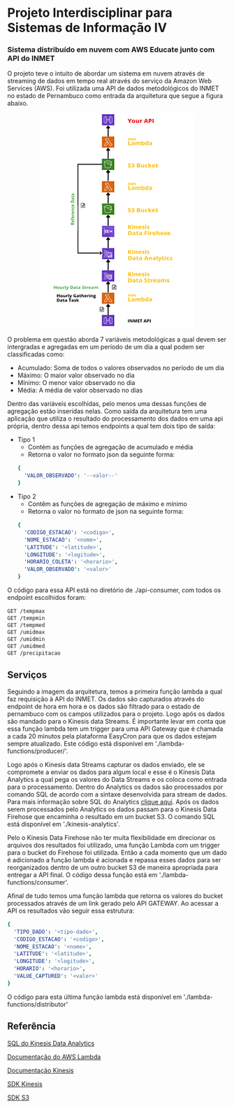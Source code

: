 # Projeto Interdisciplinar para Sistemas de Informação IV
### Sistema distribuído em nuvem com AWS Educate junto com API do INMET

O projeto teve o intuito de abordar um sistema em nuvem através de streaming de dados em tempo real através do serviço da Amazon Web Services (AWS). Foi utilizada uma API de dados metodológicos do INMET no estado de Pernambuco como entrada da arquitetura que segue a figura abaixo.

<p align="center">
  <img src="./arquitetura_INMET.jpg" />
</p>

O problema em questão aborda 7 variáveis metodológicas a qual devem ser intergradas e agregadas em um período de um dia a qual podem ser classificadas como:
  - Acumulado: Soma de todos o valores observados no período de um dia
  - Máximo: O maior valor observado no dia
  - Mínimo: O menor valor observado no dia
  - Média: A média de valor observado no dias


Dentro das variáveis escolhidas, pelo menos uma dessas funções de agregação estão inseridas nelas. Como saída da arquitetura tem uma aplicação que utiliza o resultado do processamento dos dados em uma api própria, dentro dessa api temos endpoints a qual tem dois tipo de saída:
  - Tipo 1
    - Contém as funções de agregação de acumulado e média
    - Retorna o valor no formato json da seguinte forma:
    ```yaml
    { 
      'VALOR_OBSERVADO': '--valor--' 
    }
  - Tipo 2
    - Contêm as funções de agregação de máximo e mínimo
    - Retorna o valor no formato de json na seguinte forma:
    ```yaml 
    { 
      'CODIGO_ESTACAO': '<codigo>', 
      'NOME_ESTACAO': '<nome>',
      'LATITUDE': '<latitude>', 
      'LONGITUDE': '<logitude>',
      'HORARIO_COLETA': '<horario>',
      'VALOR_OBSERVADO': '<valor>' 
    }

  O código para essa API está no diretório de ./api-consumer, com todos os endpoint escolhidos foram:

  ```http
  GET /tempmax
  GET /tempmin
  GET /tempmed
  GET /umidmax
  GET /umidmin
  GET /umidmed
  GET /precipitacao
  ```

## Serviços
  Seguindo a imagem da arquitetura, temos a primeira função lambda a qual faz requisição à API do INMET. Os dados são capturados através do endpoint de hora em hora e os dados são filtrado para o estado de pernambuco com os campos utilizados para o projeto. Logo após os dados são mandado para o Kinesis data Streams. É importante levar em conta que essa função lambda tem um trigger para uma API Gateway que é chamada a cada 20 minutos pela plataforma EasyCron para que os dados estejam sempre atualizado. 
  Este código está disponível em './lambda-functions/producer/'.


  Logo após o Kinesis data Streams capturar os dados enviado, ele se compromete a enviar os dados para algum local e esse é o Kinesis Data Analytics a qual pega os valores do Data Streams e os coloca como entrada para o processamento. Dentro do Analytics os dados são processados por comando SQL de acordo com a sintaxe desenvolvida para stream de dados. Para mais informação sobre SQL do Analytics [clique aqui](https://docs.aws.amazon.com/kinesisanalytics/latest/dev/how-it-works.html). Após os dados serem processados pelo Analytics os dados passam para o Kinesis Data Firehose que encaminha o resultado em um bucket S3. O comando SQL está disponível em './kinesis-analytics'.

  Pelo o Kinesis Data Firehose não ter muita flexibilidade em direcionar os arquivos dos resultados foi utilizado, uma função Lambda com um trigger para o bucket do Firehose foi utilizada. Então a cada momento que um dado é adicionado a função lambda é acionada e repassa esses dados para ser reorganizados dentro de um outro bucket S3 de maneira apropriada para entregar a API final. O código dessa função está em './lambda-functions/consumer'.

  Afinal de tudo temos uma função lambda que retorna os valores do bucket processados através de um link gerado pelo API GATEWAY. Ao acessar a API os resultados vão seguir essa estrutura:
 
  ```yaml
  { 
    'TIPO_DADO': '<tipo-dado>',
    'CODIGO_ESTACAO': '<codigo>', 
    'NOME_ESTACAO': '<nome>',
    'LATITUDE': '<latitude>', 
    'LONGITUDE': '<logitude>',
    'HORARIO': '<horario>',
    'VALUE_CAPTURED': '<valor>'
  }
  ```
  O código para esta última função lambda está disponível em './lambda-functions/distributor'

  ## Referência
  [SQL do Kinesis Data Analytics](https://docs.aws.amazon.com/kinesisanalytics/latest/sqlref/analytics-sql-reference.html)

  [Documentação do AWS Lambda](https://docs.aws.amazon.com/pt_br/lambda/latest/dg/welcome.html)

  [Documentação Kinesis](https://docs.aws.amazon.com/kinesis/?id=docs_gateway)
  
  [SDK Kinesis](https://docs.aws.amazon.com/AWSJavaScriptSDK/latest/AWS/Kinesis.html)

  [SDK S3](https://docs.aws.amazon.com/AWSJavaScriptSDK/latest/AWS/S3.html)


  



  
